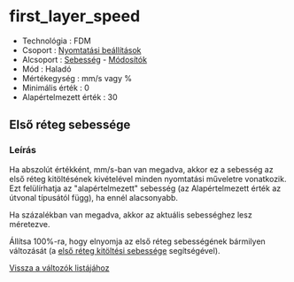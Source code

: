 # first\_layer\_speed

* Technológia : FDM
* Csoport : [Nyomtatási beállítások](../../konfig/print_settings.md)
* Alcsoport : [Sebesség](../../konfig/print_settings.md#sebesség) - [Módosítók](first_layer_speed.md)
* Mód : Haladó
* Mértékegység : mm/s vagy %
* Minimális érték :  0
* Alapértelmezett érték : 30

## Első réteg sebessége

### Leírás

Ha abszolút értékként, mm/s-ban van megadva, akkor ez a sebesség az első réteg kitöltésének kivételével minden nyomtatási műveletre vonatkozik. Ezt felülírhatja az "alapértelmezett" sebesség \(az Alapértelmezett érték az útvonal típusától függ\), ha ennél alacsonyabb.

Ha százalékban van megadva, akkor az aktuális sebességhez lesz méretezve.

Állítsa 100%-ra, hogy elnyomja az első réteg sebességének bármilyen változását \(a [első réteg kitöltési sebessége](first_layer_infill_speed.md) segítségével\).

[Vissza a változók listájához](/)

